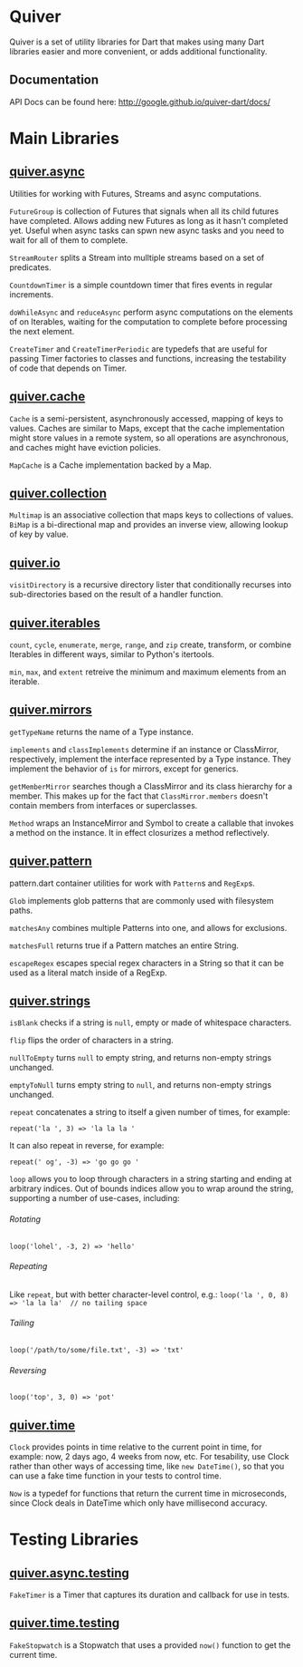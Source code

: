 Quiver
======

Quiver is a set of utility libraries for Dart that makes using many Dart
libraries easier and more convenient, or adds additional functionality.

## Documentation

API Docs can be found here: http://google.github.io/quiver-dart/docs/

# Main Libraries

## [quiver.async][]

Utilities for working with Futures, Streams and async computations.

`FutureGroup` is collection of Futures that signals when all its child futures
have completed. Allows adding new Futures as long as it hasn't completed yet.
Useful when async tasks can spwn new async tasks and you need to wait for all of
them to complete.

`StreamRouter` splits a Stream into mulltiple streams based on a set of
predicates.

`CountdownTimer` is a simple countdown timer that fires events in regular
increments.

`doWhileAsync` and `reduceAsync` perform async computations on the elements of
on Iterables, waiting for the computation to complete before processing the
next element.

`CreateTimer` and `CreateTimerPeriodic` are typedefs that are useful for
passing Timer factories to classes and functions, increasing the testability of
code that depends on Timer.

[quiver.async]: http://google.github.io/quiver-dart/docs/quiver.async.html

## [quiver.cache][]

`Cache` is a semi-persistent, asynchronously accessed, mapping of keys to
values. Caches are similar to Maps, except that the cache implementation might
store values in a remote system, so all operations are asynchronous, and caches
might have eviction policies.

`MapCache` is a Cache implementation backed by a Map.

[quiver.cache]: http://google.github.io/quiver-dart/docs/quiver.cache.html

## [quiver.collection][]

`Multimap` is an associative collection that maps keys to collections of
values. `BiMap` is a bi-directional map and provides an inverse view, allowing
lookup of key by value.

[quiver.collection]: http://google.github.io/quiver-dart/docs/quiver.collection.html

## [quiver.io][]

`visitDirectory` is a recursive directory lister that conditionally recurses
into sub-directories based on the result of a handler function.

[quiver.io]: http://google.github.io/quiver-dart/docs/quiver.io.html

## [quiver.iterables][]

`count`, `cycle`, `enumerate`, `merge`, `range`, and  `zip` create, transform,
or combine Iterables in different ways, similar to Python's itertools.

`min`, `max`, and `extent` retreive the minimum and maximum elements from an
iterable.

[quiver.iterables]: http://google.github.io/quiver-dart/docs/quiver.iterables.html

## [quiver.mirrors][]

`getTypeName` returns the name of a Type instance.

`implements` and `classImplements` determine if an instance or ClassMirror,
respectively, implement the interface represented by a Type instance. They
implement the behavior of `is` for mirrors, except for generics.

`getMemberMirror` searches though a ClassMirror and its class hierarchy for
a member. This makes up for the fact that `ClassMirror.members` doesn't
contain members from interfaces or superclasses.

`Method` wraps an InstanceMirror and Symbol to create a callable that invokes
a method on the instance. It in effect closurizes a method reflectively.

[quiver.mirrors]: http://google.github.io/quiver-dart/docs/quiver.mirrors.html

## [quiver.pattern][]

pattern.dart container utilities for work with `Pattern`s and `RegExp`s.

`Glob` implements glob patterns that are commonly used with filesystem paths.

`matchesAny` combines multiple Patterns into one, and allows for exclusions.

`matchesFull` returns true if a Pattern matches an entire String.

`escapeRegex` escapes special regex characters in a String so that it can be
used as a literal match inside of a RegExp.

[quiver.pattern]: http://google.github.io/quiver-dart/docs/quiver.pattern.html

## [quiver.strings][]

`isBlank` checks if a string is `null`, empty or made of whitespace characters.

`flip` flips the order of characters in a string.

`nullToEmpty` turns `null` to empty string, and returns non-empty strings
unchanged.

`emptyToNull` turns empty string to `null`, and returns non-empty strings
unchanged.

`repeat` concatenates a string to itself a given number of times, for example:

`repeat('la ', 3) => 'la la la '`

It can also repeat in reverse, for example:

`repeat(' og', -3) => 'go go go '`

`loop` allows you to loop through characters in a string starting and ending at
arbitrary indices. Out of bounds indices allow you to wrap around the string,
supporting a number of use-cases, including:

###### Rotating
`loop('lohel', -3, 2) => 'hello'`

###### Repeating
Like `repeat`, but with better character-level control, e.g.:
`loop('la ', 0, 8) => 'la la la'  // no tailing space`

###### Tailing
`loop('/path/to/some/file.txt', -3) => 'txt'`

###### Reversing
`loop('top', 3, 0) => 'pot'`

[quiver.strings]: http://google.github.io/quiver-dart/docs/quiver.strings.html

## [quiver.time][]

`Clock` provides points in time relative to the current point in time, for
example: now, 2 days ago, 4 weeks from now, etc. For tesability, use Clock
rather than other ways of accessing time, like `new DateTime()`, so that you
can use a fake time function in your tests to control time.

`Now` is a typedef for functions that return the current time in microseconds,
since Clock deals in DateTime which only have millisecond accuracy.

[quiver.time]: http://google.github.io/quiver-dart/docs/quiver.time.html

# Testing Libraries

## [quiver.async.testing][]

`FakeTimer` is a Timer that captures its duration and callback for use in tests.

[quiver.async.testing]: http://google.github.io/quiver-dart/docs/quiver.async.testing.html

## [quiver.time.testing][]

`FakeStopwatch` is a Stopwatch that uses a provided `now()` function to get the
current time.

[quiver.time.testing]: http://google.github.io/quiver-dart/docs/quiver.time.testing.html
